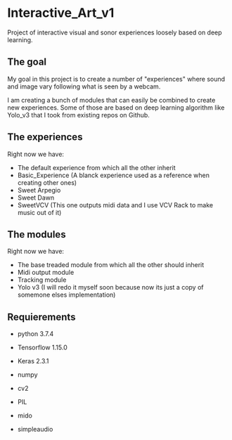 # Interactive_Art_v1
 Project of interactive visual and sonor experiences loosely based on deep learning.

 ## The goal
 My goal in this project is to create a number of "experiences" where sound and image vary following what is seen by a webcam. 

 I am creating a bunch of modules that can easily be combined to create new experiences. Some of those are based on deep learning algorithm like Yolo_v3 that I took from existing repos on Github.

## The experiences
 Right now we have:
  - The default experience from which all the other inherit
  - Basic_Experience (A blanck experience used as a reference when creating other ones) 
  - Sweet Arpegio
  - Sweet Dawn
  - SweetVCV (This one outputs midi data and I use VCV Rack to make music out of it)


## The modules
 Right now we have:
  - The base treaded module from which all the other should inherit 
  - Midi output module
  - Tracking module
  - Yolo v3 (I will redo it myself soon because now its just a copy of somemone elses implementation) 


## Requierements

 - python 3.7.4
 - Tensorflow 1.15.0
 - Keras 2.3.1
 - numpy

 - cv2
 - PIL

 - mido
 - simpleaudio 






